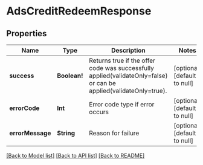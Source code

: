 # AdsCreditRedeemResponse

## Properties
Name | Type | Description | Notes
------------ | ------------- | ------------- | -------------
**success** | **Boolean!** | Returns true if the offer code was successfully applied(validateOnly&#x3D;false) or can be applied(validateOnly&#x3D;true). | [optional] [default to null]
**errorCode** | **Int** | Error code type if error occurs | [optional] [default to null]
**errorMessage** | **String** | Reason for failure | [optional] [default to null]

[[Back to Model list]](../README.md#documentation-for-models) [[Back to API list]](../README.md#documentation-for-api-endpoints) [[Back to README]](../README.md)


